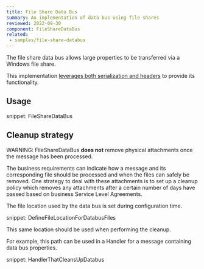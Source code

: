 ```yaml
---
title: File Share Data Bus
summary: An implementation of data bus using file shares
reviewed: 2022-09-30
component: FileShareDataBus
related:
 - samples/file-share-databus
---
```


The file share data bus allows large properties to be transferred via a Windows file share.

This implementation [leverages both serialization and headers](/nservicebus/messaging/headers.md#file-share-data-bus-headers) to provide its functionality.

## Usage

snippet: FileShareDataBus

## Cleanup strategy

WARNING: FileShareDataBus **does not** remove physical attachments once the message has been processed.

The business requirements can indicate how a message and its corresponding file should be processed and when the files can safely be removed. One strategy to deal with these attachments is to set up a cleanup policy which removes any attachments after a certain number of days have passed based on business Service Level Agreements.

The file location used by the data bus is set during configuration time.

snippet: DefineFileLocationForDatabusFiles

This same location should be used when performing the cleanup.

For example, this path can be used in a Handler for a message containing data bus properties.

snippet: HandlerThatCleansUpDatabus
